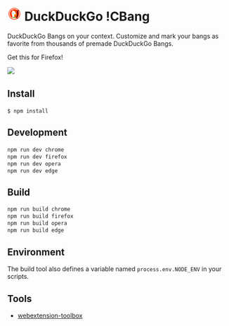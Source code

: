# ![icon](https://raw.githubusercontent.com/dandansoysauce/duckduckgo-cbang/master/app/images/icon-32.png "icon") DuckDuckGo !CBang

DuckDuckGo Bangs on your context. Customize and mark your bangs as favorite from thousands of premade DuckDuckGo Bangs.

Get this for Firefox!

<a href="ttps://addons.mozilla.org/en-US/firefox/addon/duckduckgo-bangs-right-click/">
    <img src="https://blog.mozilla.org/firefox/files/2017/11/FxA-Add-ons-Shopping-Extensions.png" width="150">
</a>

## Install

	$ npm install

## Development

    npm run dev chrome
    npm run dev firefox
    npm run dev opera
    npm run dev edge

## Build

    npm run build chrome
    npm run build firefox
    npm run build opera
    npm run build edge

## Environment

The build tool also defines a variable named `process.env.NODE_ENV` in your scripts. 

## Tools

* [webextension-toolbox](https://github.com/HaNdTriX/webextension-toolbox)
